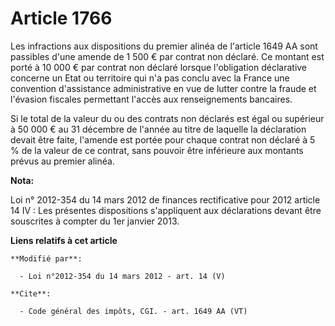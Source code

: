 # Article 1766

Les infractions aux dispositions du premier alinéa de l'article 1649 AA sont passibles d'une amende de 1 500 € par contrat
non déclaré. Ce montant est porté à 10 000 € par contrat non déclaré lorsque l'obligation déclarative concerne un Etat ou
territoire qui n'a pas conclu avec la France une convention d'assistance administrative en vue de lutter contre la fraude et
l'évasion fiscales permettant l'accès aux renseignements bancaires. 

Si le total de la valeur du ou des contrats non déclarés est égal ou supérieur à 50 000 € au 31 décembre de l'année au titre
de laquelle la déclaration devait être faite, l'amende est portée pour chaque contrat non déclaré à 5 % de la valeur de ce
contrat, sans pouvoir être inférieure aux montants prévus au premier alinéa.

**Nota:**

Loi n° 2012-354 du 14 mars 2012 de finances rectificative pour 2012 article 14 IV : Les présentes dispositions s'appliquent
aux déclarations devant être souscrites à compter du 1er janvier 2013.

**Liens relatifs à cet article**

	**Modifié par**:

	  - Loi n°2012-354 du 14 mars 2012 - art. 14 (V)

	**Cite**:

	  - Code général des impôts, CGI. - art. 1649 AA (VT)

